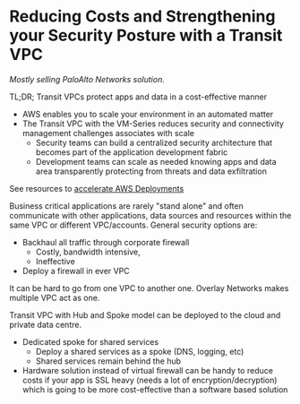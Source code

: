 # Reducing Costs and Strengthening your Security Posture with a Transit VPC

*Mostly selling PaloAlto Networks solution.*

TL;DR; Transit VPCs protect apps and data in a cost-effective manner

- AWS enables you to scale your environment in an automated matter
- The Transit VPC with the VM-Series reduces security and connectivity management challenges associates with scale
  - Security teams can build a centralized security architecture that becomes part of the application development fabric
  - Development teams can scale as needed knowing apps and data area transparently protecting from threats and data exfiltration

See resources to [accelerate AWS Deployments](https://live.paloaltonetworks.com/cloudtemplate)

Business critical applications are rarely "stand alone" and often communicate with other applications, data sources and resources within the same VPC or different VPC/accounts. General security options are:

- Backhaul all traffic through corporate firewall
  - Costly, bandwidth intensive,
  - Ineffective
- Deploy a firewall in ever VPC

It can be hard to go from one VPC to another one. Overlay Networks makes multiple VPC act as one.

Transit VPC with Hub and Spoke model can be deployed to the cloud and private data centre.

- Dedicated spoke for shared services
  - Deploy a shared services as a spoke (DNS, logging, etc)
  - Shared services remain behind the hub
- Hardware solution instead of virtual firewall can be handy to reduce costs if your app is SSL heavy (needs a lot of encryption/decryption) which is going to be more cost-effective than a software based solution

